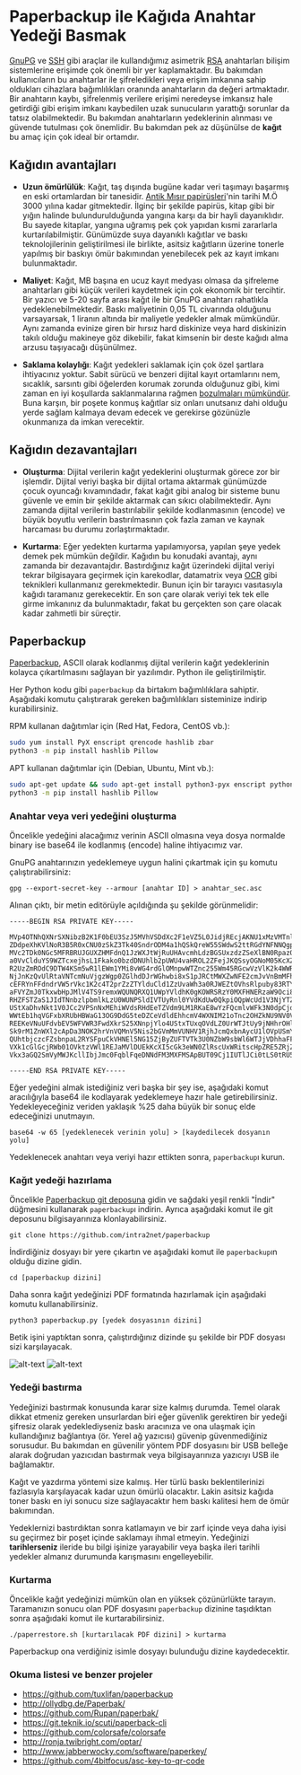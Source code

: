 # Paperbackup ile Kağıda Anahtar Yedeği Basmak

<!-- toc -->

[GnuPG](gpg-anahtar-uretimi.md) ve [SSH](https://en.wikipedia.org/wiki/Secure_Shell) gibi araçlar ile kullandığımız asimetrik [RSA](https://en.wikipedia.org/wiki/RSA_(cryptosystem)) anahtarları bilişim sistemlerine erişimde çok önemli bir yer kaplamaktadır. Bu bakımdan kullanıcıların bu anahtarlar ile şifreledikleri veya erişim imkanına sahip oldukları cihazlara bağımlılıkları oranında anahtarların da değeri artmaktadır. Bir anahtarın kaybı, şifrelenmiş verilere erişimi neredeyse imkansız hale getirdiği gibi erişim imkanı kaybedilen uzak sunucuların yarattığı sorunlar da tatsız olabilmektedir. Bu bakımdan anahtarların yedeklerinin alınması ve güvende tutulması çok önemlidir. Bu bakımdan pek az düşünülse de **kağıt** bu amaç için çok ideal bir ortamdır.

## Kağıdın avantajları

* __Uzun ömürlülük__: Kağıt, taş dışında bugüne kadar veri taşımayı başarmış en eski ortamlardan bir tanesidir. [Antik Mısır papirüsleri](https://en.wikipedia.org/wiki/History_of_writing#Writing_materials)'nin tarihi M.Ö 3000 yılına kadar gitmektedir. İlginç bir şekilde papirüs, kitap gibi bir yığın halinde bulundurulduğunda yangına karşı da bir hayli dayanıklıdır. Bu sayede kitaplar, yangına uğramış pek çok yapıdan kısmi zararlarla kurtarılabilmiştir. Günümüzde suya dayanıklı kağıtlar ve baskı teknolojilerinin geliştirilmesi ile birlikte, asitsiz kağıtların üzerine tonerle yapılmış bir baskıyı ömür bakımından yenebilecek pek az kayıt imkanı bulunmaktadır.

* __Maliyet__: Kağıt, MB başına en ucuz kayıt medyası olmasa da şifreleme anahtarları gibi küçük verileri kaydetmek için çok ekonomik bir tercihtir. Bir yazıcı ve 5-20 sayfa arası kağıt ile bir GnuPG anahtarı rahatlıkla yedeklenebilmektedir. Baskı maliyetinin 0,05 TL civarında olduğunu varsayarsak, 1 liranın altında bir maliyetle yedekler almak mümkündür. Aynı zamanda evinize giren bir hırsız hard diskinize veya hard diskinizin takılı olduğu makineye göz dikebilir, fakat kimsenin bir deste kağıdı alma arzusu taşıyacağı düşünülmez.

* __Saklama kolaylığı__: Kağıt yedekleri saklamak için çok özel şartlara ihtiyacınız yoktur. Sabit sürücü ve benzeri dijital kayıt ortamlarını nem, sıcaklık, sarsıntı gibi öğelerden korumak zorunda olduğunuz gibi, kimi zaman en iyi koşullarda saklanmalarına rağmen [bozulmaları mümkündür](https://www.backblaze.com/blog/hard-drive-failure-rates-q1-2017/). Buna karşın, bir poşete konmuş kağıtlar siz onları unutsanız dahi olduğu yerde sağlam kalmaya devam edecek ve gerekirse gözünüzle okunmanıza da imkan verecektir.

## Kağıdın dezavantajları

* __Oluşturma__: Dijital verilerin kağıt yedeklerini oluşturmak görece zor bir işlemdir. Dijital veriyi başka bir dijital ortama aktarmak günümüzde çocuk oyuncağı kıvamındadır, fakat kağıt gibi analog bir sisteme bunu güvenle ve emin bir şekilde aktarmak can sıkıcı olabilmektedir. Aynı zamanda dijital verilerin bastırılabilir şekilde kodlanmasının (encode) ve büyük boyutlu verilerin bastırılmasının çok fazla zaman ve kaynak harcaması bu durumu zorlaştırmaktadır.

* __Kurtarma__: Eğer yedekten kurtarma yapılamıyorsa, yapılan şeye yedek demek pek mümkün değildir. Kağıdın bu konudaki avantajı, aynı zamanda bir dezavantajdır. Bastırdığınız kağıt üzerindeki dijital veriyi tekrar bilgisayara geçirmek için karekodlar, datamatrix veya [OCR](https://en.wikipedia.org/wiki/Optical_character_recognition) gibi teknikleri kullanmanız gerekmektedir. Bunun için bir tarayıcı vasıtasıyla kağıdı taramanız gerekecektir. En son çare olarak veriyi tek tek elle girme imkanınız da bulunmaktadır, fakat bu gerçekten son çare olacak kadar zahmetli bir süreçtir.

## Paperbackup

[Paperbackup](https://github.com/intra2net/paperbackup), ASCII olarak kodlanmış dijital verilerin kağıt yedeklerinin kolayca çıkartılmasını sağlayan bir yazılımdır. Python ile geliştirilmiştir.

Her Python kodu gibi `paperbackup` da birtakım bağımlılıklara sahiptir. Aşağıdaki komutu çalıştırarak gereken bağımlılıkları sisteminize indirip kurabilirsiniz.

RPM kullanan dağıtımlar için (Red Hat, Fedora, CentOS vb.):  

```bash
sudo yum install PyX enscript qrencode hashlib zbar
python3 -m pip install hashlib Pillow
```

APT kullanan dağıtımlar için (Debian, Ubuntu, Mint vb.):  

```bash
sudo apt-get update && sudo apt-get install python3-pyx enscript python3-qrencode python3-zbar
python3 -m pip install hashlib Pillow
```

### Anahtar veya veri yedeğini oluşturma

Öncelikle yedeğini alacağımız verinin ASCII olmasına veya dosya normalde binary ise base64 ile kodlanmış (encode) haline ihtiyacımız var.

GnuPG anahtarınızın yedeklemeye uygun halini çıkartmak için şu komutu çalıştırabilirsiniz:

`gpg --export-secret-key --armour [anahtar ID] > anahtar_sec.asc`

Alınan çıktı, bir metin editörüyle açıldığında şu şekilde görünmelidir:

```
-----BEGIN RSA PRIVATE KEY-----

MVp4OTNhQXNrSXNibzB2K1F0bEU3SzJ5MVhVSDdXc2F1eVZ5L0JidjREcjAKNU1xMzVMTnl0TDZp
ZDdpeXhKVlNoR3B5R0xCNU0zSkZ3Tk40SndrODM4a1hQSkQreW55SWdwS2ttRGdYNFNNQgpqSmxZ
MVc2TDk0NGc5MFRBRUJGUXZHMFdnQ1JzWXJtWjRuUHAvcmhLdzBGSUxzdzZSeXlBN0RpazQ2R0ND
a0VvClduYS9WZTcxejhsL1Fkako0bzdDNUhlb2pUWU4vaHROL2ZFejJKQSsyOGNoM05KcXZGUEtB
R2UzZmROdC9DTW4KSm5wR1lEWm1YMi8vWG4rdGlOMnpwWTZnc255Wm45RGcwVzVlK2k4WWRmdS9K
NjJnKzQvUlRtaVNTcmNuVjgzWgp0ZGlhdDJrWGhwbi8xS1pJRCtMWXZwNFE2cmJvVnBmMFhhTHJI
cEFRYnFFdndrVW5rVkc1K2c4T2prZzZTYlduCld1ZzUvaWh3a0RJWEZtOVhsRlpuby83RTY1V2Yr
aFVYZmJ0TkxwbHpJMlV4TS9remxWQUNQRXQ1UWpYVldhK0gKOWRSRzY0MXFHNERzaW9Oci8wQkIr
RHZFSTZaS1JIdTNnbzlpbmlkLzU0WUNPSldIVTUyRnl0YVdKdUw0QkpiOQpWcUd1V3NjYTZXejEw
UStXaDhvNkt1V0JCc2VPSnNxMEhiWVdsRHdEeTZVdm9LM1RKaE8wYzFQcmlvWFk3N0dpCjd5UXZs
WWtEb1hqVGFxbXRUbHBWaG13OG9DdG5teDZCeVdldEhhcmV4WXNIM21oTnc2OHZkNU9NV0V2ak1m
REEKeVNuUFdvbEV5WFVWR3FwdXkrS25XNnpjYlo4UStxTUxqOVdLZ0UrWTJtUy9jNHhrOHlmZzRx
Sk9rM1ZnWXl2cApDa3NOK2hrVnVQMnV5Nis2bGVmMmVUNHV1RjhJcmQxbnAycU1lOVpUSmY0Zndp
QUhtbjczcFZsbnpaL2RYSFpuCkVHNEl5NG15ZjByZUFTVTk3U0NZbW9sbWl6WTJjVDhhaFFOVWU4
VXk1cGlGcjRWb01OVktzVWl1REJaMVlDUEkKcXI5cGk3eWN0ZlRscUxWRitscHpZRE5ZRjZtK0JH
Vkx3aGQ2SmVyMWJKcllIbjJmc0FqblFqeDNNdFM3MXFMSApBUT09Cj1IUTlJCi0tLS0tRU5EIFBH

-----END RSA PRIVATE KEY-----
```

Eğer yedeğini almak istediğiniz veri başka bir şey ise, aşağıdaki komut aracılığıyla base64 ile kodlayarak yedeklemeye hazır hale getirebilirsiniz. Yedekleyeceğiniz veriden yaklaşık %25 daha büyük bir sonuç elde edeceğinizi unutmayın.

`base64 -w 65 [yedeklenecek verinin yolu] > [kaydedilecek dosyanın yolu]`

Yedeklenecek anahtarı veya veriyi hazır ettikten sonra, `paperbackup`ı kurun.

### Kağıt yedeği hazırlama

Öncelikle [Paperbackup git deposuna](https://github.com/intra2net/paperbackup) gidin ve sağdaki yeşil renkli "İndir" düğmesini kullanarak `paperbackup`ı indirin. Ayrıca aşağıdaki komut ile git deposunu bilgisayarınıza klonlayabilirsiniz.

`git clone https://github.com/intra2net/paperbackup`

İndirdiğiniz dosyayı bir yere çıkartın ve aşağıdaki komut ile `paperbackup`ın olduğu dizine gidin.

`cd [paperbackup dizini]`

Daha sonra kağıt yedeğinizi PDF formatında hazırlamak için aşağıdaki komutu kullanabilirsiniz.

`python3 paperbackup.py [yedek dosyasının dizini]`

Betik işini yaptıktan sonra, çalıştırdığınız dizinde şu şekilde bir PDF dosyası sizi karşılayacak.

![alt-text](paperbackup/paperbackup1.png "Karekodlar")
![alt-text](paperbackup/paperbackup2.png "ASCII Yedek")

### Yedeği bastırma

Yedeğinizi bastırmak konusunda karar size kalmış durumda. Temel olarak dikkat etmeniz gereken unsurlardan biri eğer güvenlik gerektiren bir yedeği şifresiz olarak yedeklediyseniz baskı aracınıza ve ona ulaşmak için kullandığınız bağlantıya (ör. Yerel ağ yazıcısı) güvenip güvenmediğiniz sorusudur. Bu bakımdan en güvenilir yöntem PDF dosyasını bir USB belleğe alarak doğrudan yazıcıdan bastırmak veya bilgisayarınıza yazıcıyı USB ile bağlamaktır.

Kağıt ve yazdırma yöntemi size kalmış. Her türlü baskı beklentilerinizi fazlasıyla karşılayacak kadar uzun ömürlü olacaktır. Lakin asitsiz kağıda toner baskı en iyi sonucu size sağlayacaktır hem baskı kalitesi hem de ömür bakımından.

Yedeklernizi bastırdıktan sonra katlamayın ve bir zarf içinde veya daha iyisi su geçirmez bir poşet içinde saklamayı ihmal etmeyin. Yedeğinizi **tarihlerseniz** ileride bu bilgi işinize yarayabilir veya başka ileri tarihli yedekler almanız durumunda karışmasını engelleyebilir.

### Kurtarma

Öncelikle kağıt yedeğinizi mümkün olan en yüksek çözünürlükte tarayın. Taramanızın sonucu olan PDF dosyasını `paperbackup` dizinine taşıdıktan sonra aşağıdaki komut ile kurtarabilirsiniz.

`./paperrestore.sh [kurtarılacak PDF dizini] > kurtarma`

Paperbackup ona verdiğiniz isimle dosyayı bulunduğu dizine kaydedecektir.

### Okuma listesi ve benzer projeler

* <https://github.com/tuxlifan/paperbackup>
* <http://ollydbg.de/Paperbak/>
* <https://github.com/Rupan/paperbak/>
* <https://git.teknik.io/scuti/paperback-cli>
* <https://github.com/colorsafe/colorsafe>
* <http://ronja.twibright.com/optar/>
* <http://www.jabberwocky.com/software/paperkey/>
* <https://github.com/4bitfocus/asc-key-to-qr-code>

